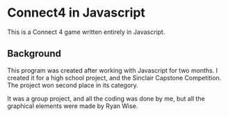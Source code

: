 # Connect4 in Javascript
This is a Connect 4 game written entirely in Javascript.

## Background
This program was created after working with Javascript for two months.
I created it for a high school project, and the Sinclair Capstone Competition. The project won second place in its category.

It was a group project, and all the coding was done by me, but all the graphical elements were made by Ryan Wise.
